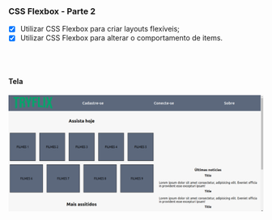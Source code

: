 ### CSS Flexbox - Parte 2

- [x] Utilizar CSS Flexbox para criar layouts flexíveis;
- [x] Utilizar CSS Flexbox para alterar o comportamento de items.

<br/>
<br/>

#### Tela


![Tela do Projeto](tela-6.4.png)

